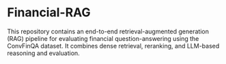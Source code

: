 # Financial-RAG
This repository contains an end-to-end retrieval-augmented generation (RAG) pipeline for evaluating financial question-answering using the ConvFinQA dataset. It combines dense retrieval, reranking, and LLM-based reasoning and evaluation.